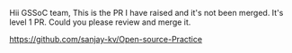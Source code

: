 Hii GSSoC team,
This is the PR I have raised and it's not been merged.
It's level 1 PR.
Could you please review and merge it.

https://github.com/sanjay-kv/Open-source-Practice

